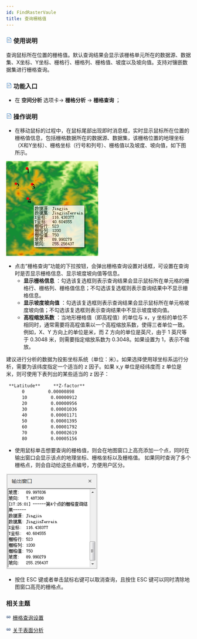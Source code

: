 ```yaml
---
id: FindRasterVaule
title: 查询栅格值
---
```

### ![](../../../img/read.gif) 使用说明

查询鼠标所在位置的栅格值。默认查询结果会显示该栅格单元所在的数据源、数据集、X坐标、Y坐标、栅格行、栅格列、栅格值、坡度以及坡向值。支持对镶嵌数据集进行栅格查询。

### ![](../../img/read.gif) 功能入口

* 在 **空间分析** 选项卡-> **栅格分析** -> **栅格查询** ；

### ![](../../img/read.gif) 操作说明

* 在移动鼠标的过程中，在鼠标尾部出现即时消息框，实时显示鼠标所在位置的栅格值信息，包括栅格数据所在的数据源、数据集，该栅格位置的地理坐标（X和Y坐标）、栅格坐标（行号和列号）、栅格值以及坡度、坡向值，如下图所示。

![](img/FindRasterValue.png)  
 
* 点击“栅格查询”功能的下拉按钮，会弹出栅格查询设置对话框，可设置在查询时是否显示栅格信息、显示坡度坡向值等信息。 
    * **显示栅格信息** ：勾选该复选框则表示查询结果会显示鼠标所在单元格的栅格行、栅格列、栅格值信息；不勾选该复选框则表示查询结果中不显示栅格信息。
    * **显示坡度坡向值** ：勾选该复选框则表示查询结果会显示鼠标所在单元格坡度坡向值；不勾选该复选框则表示查询结果中不显示坡度坡向值。
    * **高程缩放系数** ：当地形栅格值（即高程值）的单位与 x，y 坐标的单位不相同时，通常需要将高程值乘以一个高程缩放系数，使得三者单位一致。例如，X、Y 方向上的单位是米，而 Z 方向的单位是英尺，由于 1 英尺等于 0.3048 米，则需要指定缩放系数为 0.3048。如果设置为 1，表示不缩放。 

建议进行分析的数据为投影坐标系统（单位：米）。如果选择使用球坐标系运行分析，需要为该纬度指定一个适当的 z 因子。如果 x,y 单位是经纬度而 z
单位是米，则可使用下表列出的某些适当的 z 因子：        
                
     **Latitude**     **Z-factor**
          0         0.00000898
          10         0.00000912
          20         0.00000956
          30         0.00001036
          40         0.00001171
          50         0.00001395
          60         0.00001792
          70         0.00002619
          80         0.00005156
        
        

* 使用鼠标单击想要查询的栅格值，则会在地图窗口上高亮添加一个点，同时在输出窗口会显示该点的地理坐标、栅格坐标以及栅格值。 如果同时查询了多个栅格点，则会自动给这些点编号，方便用户区分。
 
 ![](img/FindRasterValue2.png)  

* 按住 ESC 键或者单击鼠标右键可以取消查询，且按住 ESC 键可以同时清除地图窗口高亮的栅格点。

###  相关主题

![](../../../img/smalltitle.png) [栅格查询设置](FindRasterVauleSetting)

![](../../../img/smalltitle.png) [关于表面分析](AoubtSurfaceAnalyst)
